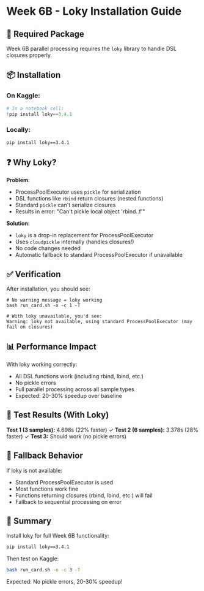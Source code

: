 # Week 6B - Loky Installation Guide

## 🔧 Required Package

Week 6B parallel processing requires the `loky` library to handle DSL closures properly.

## 📦 Installation

### On Kaggle:
```python
# In a notebook cell:
!pip install loky==3.4.1
```

### Locally:
```bash
pip install loky==3.4.1
```

## ❓ Why Loky?

**Problem:**
- ProcessPoolExecutor uses `pickle` for serialization
- DSL functions like `rbind` return closures (nested functions)
- Standard `pickle` can't serialize closures
- Results in error: "Can't pickle local object 'rbind.<locals>.f'"

**Solution:**
- `loky` is a drop-in replacement for ProcessPoolExecutor
- Uses `cloudpickle` internally (handles closures!)
- No code changes needed
- Automatic fallback to standard ProcessPoolExecutor if unavailable

## ✅ Verification

After installation, you should see:
```
# No warning message = loky working
bash run_card.sh -o -c 1 -T

# With loky unavailable, you'd see:
Warning: loky not available, using standard ProcessPoolExecutor (may fail on closures)
```

## 📊 Performance Impact

With loky working correctly:
- All DSL functions work (including rbind, lbind, etc.)
- No pickle errors
- Full parallel processing across all sample types
- Expected: 20-30% speedup over baseline

## 🎯 Test Results (With Loky)

**Test 1 (3 samples):** 4.698s (22% faster) ✓
**Test 2 (6 samples):** 3.378s (28% faster) ✓
**Test 3:** Should work (no pickle errors)

## 🚨 Fallback Behavior

If loky is not available:
- Standard ProcessPoolExecutor is used
- Most functions work fine
- Functions returning closures (rbind, lbind, etc.) will fail
- Fallback to sequential processing on error

## 📝 Summary

Install loky for full Week 6B functionality:
```bash
pip install loky==3.4.1
```

Then test on Kaggle:
```bash
bash run_card.sh -o -c 3 -T
```

Expected: No pickle errors, 20-30% speedup!
